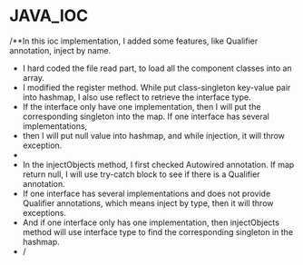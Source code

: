 # JAVA_IOC

/**In this ioc implementation, I added some features, like Qualifier annotation, inject by name.
 * I hard coded the file read part, to load all the component classes into an array.
 * I modified the register method. While put class-singleton key-value pair into hashmap, I also use reflect to retrieve the interface type.
 * If the interface only have one implementation, then I will put the corresponding singleton into the map. If one interface has several implementations,
 * then I will put null value into hashmap, and while injection, it will throw exception.
 *
 * In the injectObjects method, I first checked Autowired annotation. If map return null, I will use try-catch block to see if there is a Qualifier annotation.
 * If one interface has several implementations and does not provide Qualifier annotations, which means inject by type, then it will throw exceptions.
 * And if one interface only has one implementation, then injectObjects method will use interface type to find the corresponding singleton in the hashmap.
 * /
